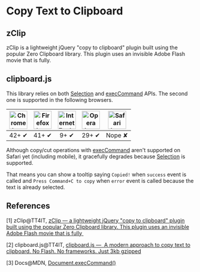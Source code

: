 # Copy Text to Clipboard

## zClip

zClip is a lightweight jQuery "copy to clipboard" plugin built using the popular Zero Clipboard library. This plugin uses an invisible Adobe Flash movie that is fully.

## clipboard.js

This library relies on both [Selection](https://developer.mozilla.org/en-US/docs/Web/API/Selection) and [execCommand](https://developer.mozilla.org/en-US/docs/Web/API/Document/execCommand) APIs. The second one is supported in the following browsers.

| <img src="http://clipboardjs.com/assets/images/chrome.png" width="48px" height="48px" alt="Chrome logo"> | <img src="http://clipboardjs.com/assets/images/firefox.png" width="48px" height="48px" alt="Firefox logo"> | <img src="http://clipboardjs.com/assets/images/ie.png" width="48px" height="48px" alt="Internet Explorer logo"> | <img src="http://clipboardjs.com/assets/images/opera.png" width="48px" height="48px" alt="Opera logo"> | <img src="http://clipboardjs.com/assets/images/safari.png" width="48px" height="48px" alt="Safari logo"> |
| :--------------------------------------: | :--------------------------------------: | :--------------------------------------: | :--------------------------------------: | :--------------------------------------: |
|                  42+ ✔                   |                  41+ ✔                   |                   9+ ✔                   |                  29+ ✔                   |                  Nope ✘                  |

Although copy/cut operations with [execCommand](https://developer.mozilla.org/en-US/docs/Web/API/Document/execCommand) aren't supported on Safari yet (including mobile), it gracefully degrades because [Selection](https://developer.mozilla.org/en-US/docs/Web/API/Selection) is supported.

That means you can show a tooltip saying `Copied!` when `success` event is called and `Press Command+C to copy` when `error` event is called because the text is already selected.

## References

[1] zClip@TT4IT, [zClip — a lightweight jQuery "copy to clipboard" plugin built using the popular Zero Clipboard library. This plugin uses an invisible Adobe Flash movie that is fully ](http://tt4it.com/exchange/blog/discuss/130/)

[2] clipboard.js@TT4IT, [clipboard.js —  A modern approach to copy text to clipboard. No Flash. No frameworks. Just 3kb gzipped](http://tt4it.com/resources/discuss/2325/)

[3] Docs@MDN, [Document.execCommand()](https://developer.mozilla.org/en-US/docs/Web/API/Document/execCommand)